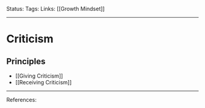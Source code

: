 Status:
Tags:
Links: [[Growth Mindset]]
___
# Criticism
## Principles
- [[Giving Criticism]]
- [[Receiving Criticism]]
___
References: